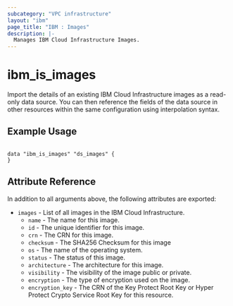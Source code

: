 ```yaml
---
subcategory: "VPC infrastructure"
layout: "ibm"
page_title: "IBM : Images"
description: |-
  Manages IBM Cloud Infrastructure Images.
---
```


# ibm\_is_images

Import the details of an existing IBM Cloud Infrastructure images as a read-only data source. You can then reference the fields of the data source in other resources within the same configuration using interpolation syntax.


## Example Usage

```hcl

data "ibm_is_images" "ds_images" {
}

```

## Attribute Reference

In addition to all arguments above, the following attributes are exported:

* `images` - List of all images in the IBM Cloud Infrastructure.
  * `name` - The name for this image.
  * `id` - The unique identifier for this image.
  * `crn` - The CRN for this image.
  * `checksum` - The SHA256 Checksum for this image
  * `os` - The name of the operating system.
  * `status` - The status of this image.
  * `architecture` - The architecture for this image.
  * `visibility` - The visibility of the image public or private.
  * `encryption` - The type of encryption used on the image.
  * `encryption_key` - The CRN of the Key Protect Root Key or Hyper Protect Crypto Service Root Key for this resource.


